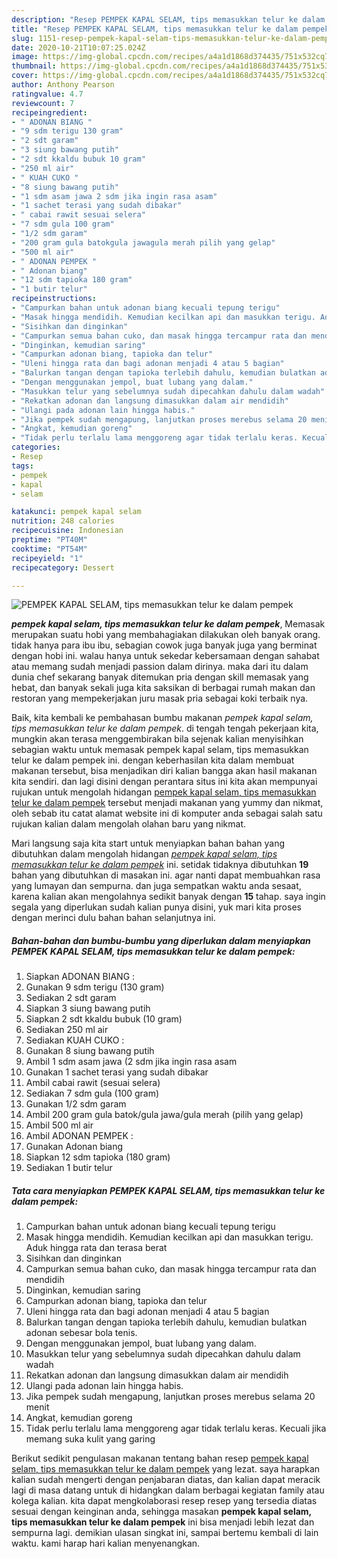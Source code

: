 ```yaml
---
description: "Resep PEMPEK KAPAL SELAM, tips memasukkan telur ke dalam pempek yang Lezat Sekali"
title: "Resep PEMPEK KAPAL SELAM, tips memasukkan telur ke dalam pempek yang Lezat Sekali"
slug: 1151-resep-pempek-kapal-selam-tips-memasukkan-telur-ke-dalam-pempek-yang-lezat-sekali
date: 2020-10-21T10:07:25.024Z
image: https://img-global.cpcdn.com/recipes/a4a1d1868d374435/751x532cq70/pempek-kapal-selam-tips-memasukkan-telur-ke-dalam-pempek-foto-resep-utama.jpg
thumbnail: https://img-global.cpcdn.com/recipes/a4a1d1868d374435/751x532cq70/pempek-kapal-selam-tips-memasukkan-telur-ke-dalam-pempek-foto-resep-utama.jpg
cover: https://img-global.cpcdn.com/recipes/a4a1d1868d374435/751x532cq70/pempek-kapal-selam-tips-memasukkan-telur-ke-dalam-pempek-foto-resep-utama.jpg
author: Anthony Pearson
ratingvalue: 4.7
reviewcount: 7
recipeingredient:
- " ADONAN BIANG "
- "9 sdm terigu 130 gram"
- "2 sdt garam"
- "3 siung bawang putih"
- "2 sdt kkaldu bubuk 10 gram"
- "250 ml air"
- " KUAH CUKO "
- "8 siung bawang putih"
- "1 sdm asam jawa 2 sdm jika ingin rasa asam"
- "1 sachet terasi yang sudah dibakar"
- " cabai rawit sesuai selera"
- "7 sdm gula 100 gram"
- "1/2 sdm garam"
- "200 gram gula batokgula jawagula merah pilih yang gelap"
- "500 ml air"
- " ADONAN PEMPEK "
- " Adonan biang"
- "12 sdm tapioka 180 gram"
- "1 butir telur"
recipeinstructions:
- "Campurkan bahan untuk adonan biang kecuali tepung terigu"
- "Masak hingga mendidih. Kemudian kecilkan api dan masukkan terigu. Aduk hingga rata dan terasa berat"
- "Sisihkan dan dinginkan"
- "Campurkan semua bahan cuko, dan masak hingga tercampur rata dan mendidih"
- "Dinginkan, kemudian saring"
- "Campurkan adonan biang, tapioka dan telur"
- "Uleni hingga rata dan bagi adonan menjadi 4 atau 5 bagian"
- "Balurkan tangan dengan tapioka terlebih dahulu, kemudian bulatkan adonan sebesar bola tenis."
- "Dengan menggunakan jempol, buat lubang yang dalam."
- "Masukkan telur yang sebelumnya sudah dipecahkan dahulu dalam wadah"
- "Rekatkan adonan dan langsung dimasukkan dalam air mendidih"
- "Ulangi pada adonan lain hingga habis."
- "Jika pempek sudah mengapung, lanjutkan proses merebus selama 20 menit"
- "Angkat, kemudian goreng"
- "Tidak perlu terlalu lama menggoreng agar tidak terlalu keras. Kecuali jika memang suka kulit yang garing"
categories:
- Resep
tags:
- pempek
- kapal
- selam

katakunci: pempek kapal selam 
nutrition: 248 calories
recipecuisine: Indonesian
preptime: "PT40M"
cooktime: "PT54M"
recipeyield: "1"
recipecategory: Dessert

---
```



![PEMPEK KAPAL SELAM, tips memasukkan telur ke dalam pempek](https://img-global.cpcdn.com/recipes/a4a1d1868d374435/751x532cq70/pempek-kapal-selam-tips-memasukkan-telur-ke-dalam-pempek-foto-resep-utama.jpg)

<b><i>pempek kapal selam, tips memasukkan telur ke dalam pempek</i></b>, Memasak merupakan suatu hobi yang membahagiakan dilakukan oleh banyak orang. tidak hanya para ibu ibu, sebagian cowok juga banyak juga yang berminat dengan hobi ini. walau hanya untuk sekedar kebersamaan dengan sahabat atau memang sudah menjadi passion dalam dirinya. maka dari itu dalam dunia chef sekarang banyak ditemukan pria dengan skill memasak yang hebat, dan banyak sekali juga kita saksikan di berbagai rumah makan dan restoran yang mempekerjakan juru masak pria sebagai koki terbaik nya.

Baik, kita kembali ke pembahasan bumbu makanan <i>pempek kapal selam, tips memasukkan telur ke dalam pempek</i>. di tengah tengah pekerjaan kita, mungkin akan terasa menggembirakan bila sejenak kalian menyisihkan sebagian waktu untuk memasak pempek kapal selam, tips memasukkan telur ke dalam pempek ini. dengan keberhasilan kita dalam membuat makanan tersebut, bisa menjadikan diri kalian bangga akan hasil makanan kita sendiri. dan lagi disini dengan perantara situs ini kita akan mempunyai rujukan untuk mengolah hidangan <u>pempek kapal selam, tips memasukkan telur ke dalam pempek</u> tersebut menjadi makanan yang yummy dan nikmat, oleh sebab itu catat alamat website ini di komputer anda sebagai salah satu rujukan kalian dalam mengolah olahan baru yang nikmat.




Mari langsung saja kita start untuk menyiapkan bahan bahan yang dibutuhkan dalam mengolah hidangan <u><i>pempek kapal selam, tips memasukkan telur ke dalam pempek</i></u> ini. setidak tidaknya dibutuhkan <b>19</b> bahan yang dibutuhkan di masakan ini. agar nanti dapat membuahkan rasa yang lumayan dan sempurna. dan juga sempatkan waktu anda sesaat, karena kalian akan mengolahnya sedikit banyak dengan <b>15</b> tahap. saya ingin segala yang diperlukan sudah kalian punya disini, yuk mari kita proses dengan merinci dulu bahan bahan selanjutnya ini.

<!--inarticleads1-->

##### Bahan-bahan dan bumbu-bumbu yang diperlukan dalam menyiapkan PEMPEK KAPAL SELAM, tips memasukkan telur ke dalam pempek:

1. Siapkan  ADONAN BIANG :
1. Gunakan 9 sdm terigu (130 gram)
1. Sediakan 2 sdt garam
1. Siapkan 3 siung bawang putih
1. Siapkan 2 sdt kkaldu bubuk (10 gram)
1. Sediakan 250 ml air
1. Sediakan  KUAH CUKO :
1. Gunakan 8 siung bawang putih
1. Ambil 1 sdm asam jawa (2 sdm jika ingin rasa asam
1. Gunakan 1 sachet terasi yang sudah dibakar
1. Ambil  cabai rawit (sesuai selera)
1. Sediakan 7 sdm gula (100 gram)
1. Gunakan 1/2 sdm garam
1. Ambil 200 gram gula batok/gula jawa/gula merah (pilih yang gelap)
1. Ambil 500 ml air
1. Ambil  ADONAN PEMPEK :
1. Gunakan  Adonan biang
1. Siapkan 12 sdm tapioka (180 gram)
1. Sediakan 1 butir telur




<!--inarticleads2-->

##### Tata cara menyiapkan PEMPEK KAPAL SELAM, tips memasukkan telur ke dalam pempek:

1. Campurkan bahan untuk adonan biang kecuali tepung terigu
1. Masak hingga mendidih. Kemudian kecilkan api dan masukkan terigu. Aduk hingga rata dan terasa berat
1. Sisihkan dan dinginkan
1. Campurkan semua bahan cuko, dan masak hingga tercampur rata dan mendidih
1. Dinginkan, kemudian saring
1. Campurkan adonan biang, tapioka dan telur
1. Uleni hingga rata dan bagi adonan menjadi 4 atau 5 bagian
1. Balurkan tangan dengan tapioka terlebih dahulu, kemudian bulatkan adonan sebesar bola tenis.
1. Dengan menggunakan jempol, buat lubang yang dalam.
1. Masukkan telur yang sebelumnya sudah dipecahkan dahulu dalam wadah
1. Rekatkan adonan dan langsung dimasukkan dalam air mendidih
1. Ulangi pada adonan lain hingga habis.
1. Jika pempek sudah mengapung, lanjutkan proses merebus selama 20 menit
1. Angkat, kemudian goreng
1. Tidak perlu terlalu lama menggoreng agar tidak terlalu keras. Kecuali jika memang suka kulit yang garing




Berikut sedikit pengulasan makanan tentang bahan resep <u>pempek kapal selam, tips memasukkan telur ke dalam pempek</u> yang lezat. saya harapkan kalian sudah mengerti dengan penjabaran diatas, dan kalian dapat meracik lagi di masa datang untuk di hidangkan dalam berbagai kegiatan family atau kolega kalian. kita dapat mengkolaborasi resep resep yang tersedia diatas sesuai dengan keinginan anda, sehingga masakan <b>pempek kapal selam, tips memasukkan telur ke dalam pempek</b> ini bisa menjadi lebih lezat dan sempurna lagi. demikian ulasan singkat ini, sampai bertemu kembali di lain waktu. kami harap hari kalian menyenangkan.

